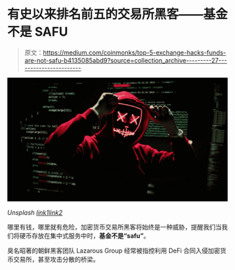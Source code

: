 # 有史以来排名前五的交易所黑客——基金不是 SAFU

> 原文：<https://medium.com/coinmonks/top-5-exchange-hacks-funds-are-not-safu-b4135085abd9?source=collection_archive---------27----------------------->

![](img/b10268b7e9556045d3ef23e6ba3511c9.png)

*Unsplash* [*link1*](https://unsplash.com/photos/zvHhKiVuR9M)[*link2*](https://unsplash.com/photos/RChZT-JlI9g)

哪里有钱，哪里就有危险，加密货币交易所黑客将始终是一种威胁，提醒我们当我们将硬币存放在集中式服务中时，**基金不是“safu”**。

臭名昭著的朝鲜黑客团队 Lazarous Group 经常被指控利用 DeFi 合同入侵加密货币交易所，甚至攻击分散的桥梁。